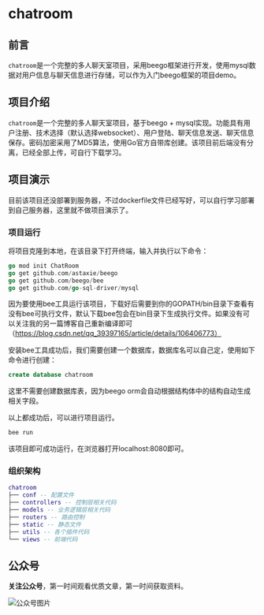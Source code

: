# chatroom 

## 前言

`chatroom`是一个完整的多人聊天室项目，采用beego框架进行开发，使用mysql数据对用户信息与聊天信息进行存储，可以作为入门beego框架的项目demo。

## 项目介绍

`chatroom`是一个完整的多人聊天室项目，基于beego + mysql实现。功能具有用户注册、技术选择（默认选择websocket）、用户登陆、聊天信息发送、聊天信息保存。密码加密采用了MD5算法，使用Go官方自带库创建。该项目前后端没有分离，已经全部上传，可自行下载学习。

## 项目演示

目前该项目还没部署到服务器，不过dockerfile文件已经写好，可以自行学习部署到自己服务器，这里就不做项目演示了。

### 项目运行

将项目克隆到本地，在该目录下打开终端，输入并执行以下命令：

```go
go mod init ChatRoom
go get github.com/astaxie/beego
go get github.com/beego/bee
go get github.com/go-sql-driver/mysql
```
因为要使用bee工具运行该项目，下载好后需要到你的GOPATH/bin目录下查看有没有bee可执行文件，默认下载bee包会在bin目录下生成执行文件。如果没有可以关注我的另一篇博客自己重新编译即可（https://blog.csdn.net/qq_39397165/article/details/106406773）

安装bee工具成功后，我们需要创建一个数据库，数据库名可以自己定，使用如下命令进行创建：

```sql
create database chatroom
```
这里不需要创建数据库表，因为beego orm会自动根据结构体中的结构自动生成相关字段。

以上都成功后，可以进行项目运行。

```go
bee run
```
该项目即可成功运行，在浏览器打开localhost:8080即可。

### 组织架构

``` lua
chatroom
├── conf -- 配置文件
├── controllers -- 控制层相关代码
├── models -- 业务逻辑层相关代码
├── routers -- 路由控制
├── static -- 静态文件
├── utils -- 各个插件代码
└── views -- 前端代码
```



## 公众号

**关注公众号**，第一时间观看优质文章，第一时间获取资料。

![公众号图片](https://song-oss.oss-cn-beijing.aliyuncs.com/wx/qrcode_for_gh_efed4775ba73_258.jpg)